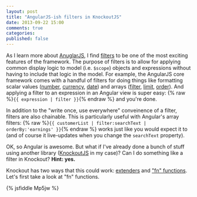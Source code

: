 ```yaml
---
layout: post
title: "AngularJS-ish filters in KnockoutJS"
date: 2013-09-22 15:00
comments: true
categories: 
published: false
---
```


As I learn more about [AnuglarJS](http://angularjs.org), I find [filters](http://docs.angularjs.org/guide/dev_guide.templates.filters) to be one of the most exciting features of the framework. The purpose of filters is to allow for applying common display logic to model (i.e. `$scope`) objects and expressions without having to include that logic in the model. For example, the AngularJS core framework comes with a handful of filters for doing things like formatting scalar values ([number](http://docs.angularjs.org/api/ng.filter:number), [currency](http://docs.angularjs.org/api/ng.filter:currency), [date](http://docs.angularjs.org/api/ng.filter:date)) and arrays ([filter](http://docs.angularjs.org/api/ng.filter:filter), [limit](http://docs.angularjs.org/api/ng.filter:limitTo), [order](http://docs.angularjs.org/api/ng.filter:orderBy)). And applying a filter to an expression in an Angular view is super easy: {% raw %}`{{ expression | filter }}`{% endraw %} and you're done.

In addition to the "write once, use everywhere" conveinence of a filter, filters are also chainable. This is particularly useful with Angular's array filters: {% raw %}`{{ customerList | filter:searchText | orderBy:'earnings' }}`{% endraw %} works just like you would expect it to (and of course it live-updates when you change the `searchText` property).

OK, so Angular is awesome. But what if I've already done a bunch of stuff using another library ([KnockoutJS](http://knockoutjs.com) in my case)? Can I do something like a filter in Knockout? **Hint: yes.**

Knockout has two ways that this could work: [extenders](http://knockoutjs.com/documentation/extenders.html) and ["fn" functions](http://knockoutjs.com/documentation/fn.html). Let's first take a look at "fn" functions. 

{% jsfiddle Mp5jw %}
